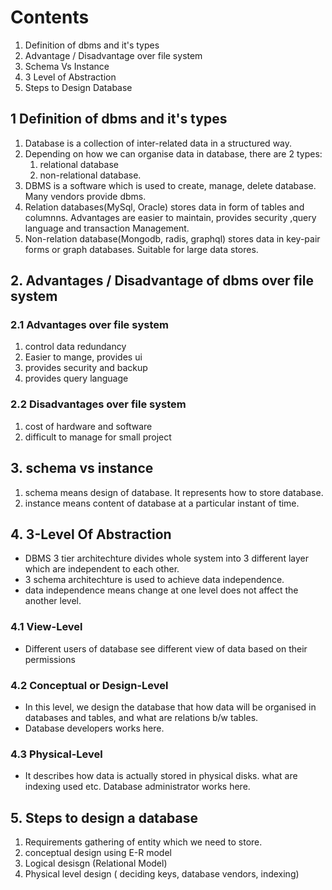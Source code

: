 # Contents 
1. Definition of dbms and it's types 
2. Advantage / Disadvantage over file system 
3. Schema Vs Instance 
4. 3 Level of Abstraction 
5. Steps to Design Database 

## 1 Definition of dbms and it's types
1. Database is a collection of inter-related data in a structured way. 
2. Depending on how we can organise data in database, there are 2 types: 
    1. relational database
    2. non-relational database.
3. DBMS is a software which is used to create, manage, delete database. Many vendors provide dbms.
4. Relation databases(MySql, Oracle) stores data in form of tables and columnns. Advantages are easier to maintain, provides security ,query language and transaction Management.
5. Non-relation database(Mongodb, radis, graphql) stores data in key-pair forms or graph databases. Suitable for large data stores.

## 2. Advantages / Disadvantage  of dbms over file system

### 2.1 Advantages over file system 
1. control data redundancy
2. Easier to mange, provides ui
3. provides security and backup
4. provides query language
	
### 2.2 Disadvantages over file system
1. cost of hardware and software
2. difficult to manage for small project

## 3. schema vs instance 
1. schema means design of database. It represents how to store database.
2. instance means content of database at a particular instant of time.
	
## 4. 3-Level Of Abstraction
- DBMS 3 tier architechture divides whole system into 3 different layer which are independent to each other.
- 3 schema architechture is used to achieve data independence.
- data independence means change at one level does not affect the another level.

### 4.1 View-Level
- Different users of database see different view of data based on their permissions

### 4.2 Conceptual or Design-Level
- In this level, we design the database that how data will be organised in databases and tables, and what are relations b/w tables.
- Database developers works here.

### 4.3 Physical-Level
- It describes how data is actually stored in physical disks. what are indexing used etc. Database administrator works here.
	
## 5. Steps to design a database ####
1. Requirements gathering of entity which we need to store.
2. conceptual design using E-R model
3. Logical desisgn (Relational Model)
4. Physical level design ( deciding keys, database vendors, indexing)